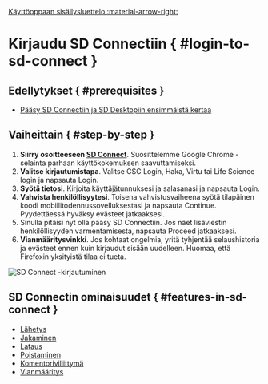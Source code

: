 [Käyttöoppaan sisällysluettelo :material-arrow-right:](sd-services-toc.md)

# Kirjaudu SD Connectiin { #login-to-sd-connect }

## Edellytykset { #prerequisites }

* [Pääsy SD Connectiin ja SD Desktopiin ensimmäistä kertaa](./sd-access.md#)

## Vaiheittain { #step-by-step }

1. **Siirry osoitteeseen [SD Connect](https://sd-connect.csc.fi)**. Suosittelemme Google Chrome -selainta parhaan käyttökokemuksen saavuttamiseksi.
2. **Valitse kirjautumistapa**. Valitse CSC Login, Haka, Virtu tai Life Science login ja napsauta Login.
3. **Syötä tietosi**. Kirjoita käyttäjätunnuksesi ja salasanasi ja napsauta Login.
4. **Vahvista henkilöllisyytesi**. Toisena vahvistusvaiheena syötä tilapäinen koodi mobiilitodennussovelluksestasi ja napsauta Continue. Pyydettäessä hyväksy evästeet jatkaaksesi.
5. Sinulla pitäisi nyt olla pääsy SD Connectiin. Jos näet lisäviestin henkilöllisyyden varmentamisesta, napsauta Proceed jatkaaksesi.
6. **Vianmääritysvinkki**. Jos kohtaat ongelmia, yritä tyhjentää selaushistoria ja evästeet ennen kuin kirjaudut sisään uudelleen. Huomaa, että Firefoxin yksityistä tilaa ei tueta.

![SD Connect -kirjautuminen](https://a3s.fi/docs-files/sensitive-data/SD_Connect/SDConnect_Login.png)

## SD Connectin ominaisuudet { #features-in-sd-connect }

* [Lähetys](./sd-connect-upload.md)
* [Jakaminen](./sd-connect-share.md)
* [Lataus](./sd-connect-download.md)
* [Poistaminen](./sd-connect-delete.md)
* [Komentoriviliittymä](./sd-connect-command-line-interface.md)
* [Vianmääritys](./sd-connect-troubleshooting.md)